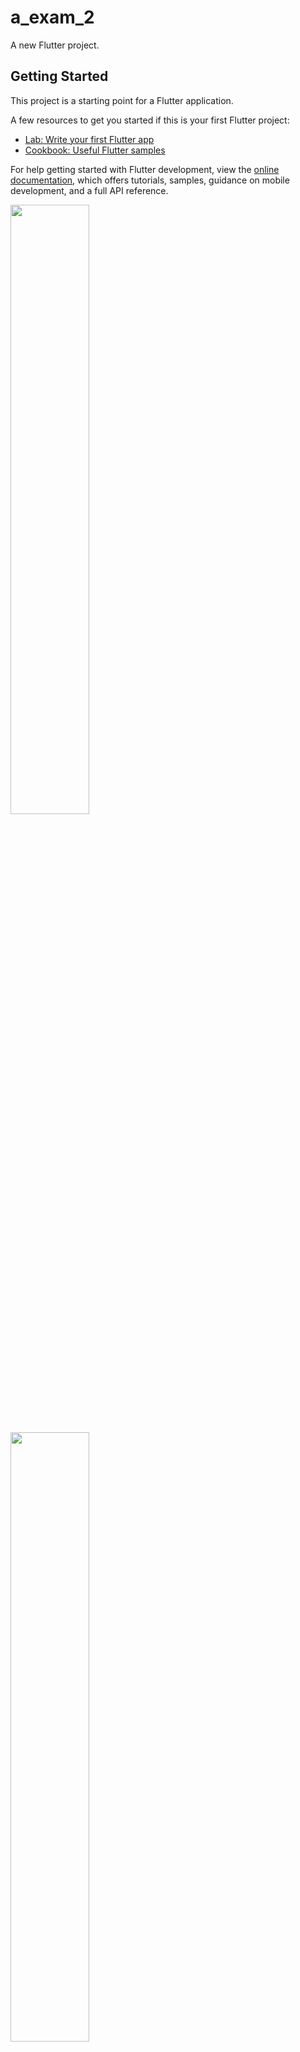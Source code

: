 # a_exam_2

A new Flutter project.

## Getting Started

This project is a starting point for a Flutter application.

A few resources to get you started if this is your first Flutter project:

- [Lab: Write your first Flutter app](https://docs.flutter.dev/get-started/codelab)
- [Cookbook: Useful Flutter samples](https://docs.flutter.dev/cookbook)

For help getting started with Flutter development, view the
[online documentation](https://docs.flutter.dev/), which offers tutorials,
samples, guidance on mobile development, and a full API reference.


<p>
<img src = "https://github.com/yashvasoya09/a_exam_2/assets/120082183/0a10f4ca-1be1-4664-9bf2-6ab583d71db1" height="50%"width="50%">
</p>


<p>
<img src = "https://github.com/yashvasoya09/a_exam_2/assets/120082183/316daa2b-b0a6-4a81-9088-a2701a5510c7" height="50%"width="50%">
</p>

